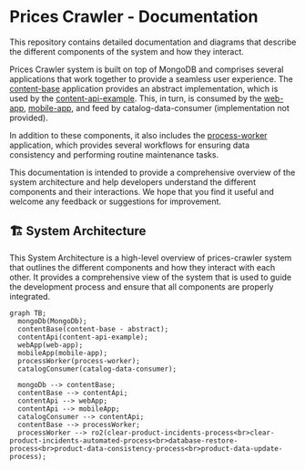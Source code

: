# Prices Crawler - Documentation

This repository contains detailed documentation and diagrams that describe the different components of the system and how they interact.

Prices Crawler system is built on top of MongoDB and comprises several applications that work together to provide a seamless user experience. The [content-base](https://github.com/pricescrawler/content-base) application provides an abstract implementation, which is used by the [content-api-example](https://github.com/pricescrawler/content-api-example). This, in turn, is consumed by the [web-app](https://github.com/pricescrawler/web-app), [mobile-app](https://github.com/pricescrawler/mobile-app), and feed by catalog-data-consumer (implementation not provided).

In addition to these components, it also includes the [process-worker](https://github.com/pricescrawler/process-worker) application, which provides several workflows for ensuring data consistency and performing routine maintenance tasks.

This documentation is intended to provide a comprehensive overview of the system architecture and help developers understand the different components and their interactions. We hope that you find it useful and welcome any feedback or suggestions for improvement.

## 🏗️ System Architecture

This System Architecture is a high-level overview of prices-crawler system that outlines the different components and how they interact with each other. It provides a comprehensive view of the system that is used to guide the development process and ensure that all components are properly integrated.

```mermaid
graph TB;
  mongoDb(MongoDb);
  contentBase(content-base - abstract);
  contentApi(content-api-example);
  webApp(web-app);
  mobileApp(mobile-app);
  processWorker(process-worker);
  catalogConsumer(catalog-data-consumer);
  
  mongoDb --> contentBase;
  contentBase --> contentApi;
  contentApi --> webApp;
  contentApi --> mobileApp;
  catalogConsumer --> contentApi;
  contentBase --> processWorker;
  processWorker --> ro2(clear-product-incidents-process<br>clear-product-incidents-automated-process<br>database-restore-process<br>product-data-consistency-process<br>product-data-update-process);
```
